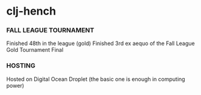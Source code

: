 # clj-hench

### FALL LEAGUE TOURNAMENT
Finished 48th in the league (gold)
Finished 3rd ex aequo of the Fall League Gold Tournament Final

### HOSTING
Hosted on Digital Ocean Droplet (the basic one is enough in computing power)